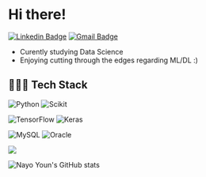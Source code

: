 

 # **Hi there!** <!-- [![Hits](https://hits.seeyoufarm.com/api/count/incr/badge.svg?url=https%3A%2F%2Fgithub.com%2Fzzsza)](https://hits.seeyoufarm.com)  -->
   [![Linkedin Badge](https://img.shields.io/badge/-LinkedIn-blue?style=flat-square&logo=Linkedin&logoColor=white&link=https://www.linkedin.com/in/tae-you-kim-5204184b/)](https://www.linkedin.com/in/nayo-youn/) [![Gmail Badge](https://img.shields.io/badge/Gmail-d14836?style=flat-square&logo=Gmail&logoColor=white&link=mailto:kimtaeyou0923@gmail.com)](mailto:nayoyoun@gmail.com) 
- Curently studying Data Science
- Enjoying cutting through the edges regarding ML/DL :)

<!-- - Enjoying cutting through the edges regarding ML/DL :) -->


## 👨🏻‍💻 Tech Stack 

<p align="left">
    <img alt="Python" src="https://img.shields.io/badge/python-3670A0?style=flat-square&logo=python&logoColor=ffdd54"/>
<!--     <img alt="Python" src="https://img.shields.io/badge/python-%2314354C.svg?&style=flat-square&logo=python&logoColor=white"/> -->
    <img alt="Scikit" src="https://img.shields.io/badge/scikit--learn-%23F7931E.svg?style=flat-square&logo=scikit-learn&logoColor=white"/>
</p>

<p align="left">
    <img alt="TensorFlow" src="https://img.shields.io/badge/TensorFlow-%23FF6F00.svg?&style=flat-square&logo=TensorFlow&logoColor=white" />
    <img alt="Keras" src="https://img.shields.io/badge/Keras-%23D00000.svg?&style=flat-square&logo=Keras&logoColor=white"/>
</p>

<p align="left">
    <img alt="MySQL" src="https://img.shields.io/badge/mysql-%2300f.svg?style=flat-square&logo=mysql&logoColor=white"/>
    <img alt="Oracle" src ="https://img.shields.io/badge/oracle-%23F00000.svg?&style=flat-square&logo=oracle&logoColor=white" /> 
</p>
<p align="left">    
    <img src="https://img.shields.io/badge/aws-333664?style=flat-square&logo=amazon-aws&logoColor=white"/>
</p>




  ![Nayo Youn's GitHub stats](https://github-readme-stats.vercel.app/api?username=nealyoun&show_icons=true&theme=rose_pine)
  



<!--
** ** is a ✨ _special_ ✨ repository because its `README.md` (this file) appears on your GitHub profile.

Here are some ideas to get you started:

- 🔭 I’m currently working on ...
- 🌱 I’m currently learning ...
- 👯 I’m looking to collaborate on ...
- 🤔 I’m looking for help with ...
- 💬 Ask me about ...
- 📫 How to reach me: ...
- 😄 Pronouns: ...
- ⚡ Fun fact: ...
-->
